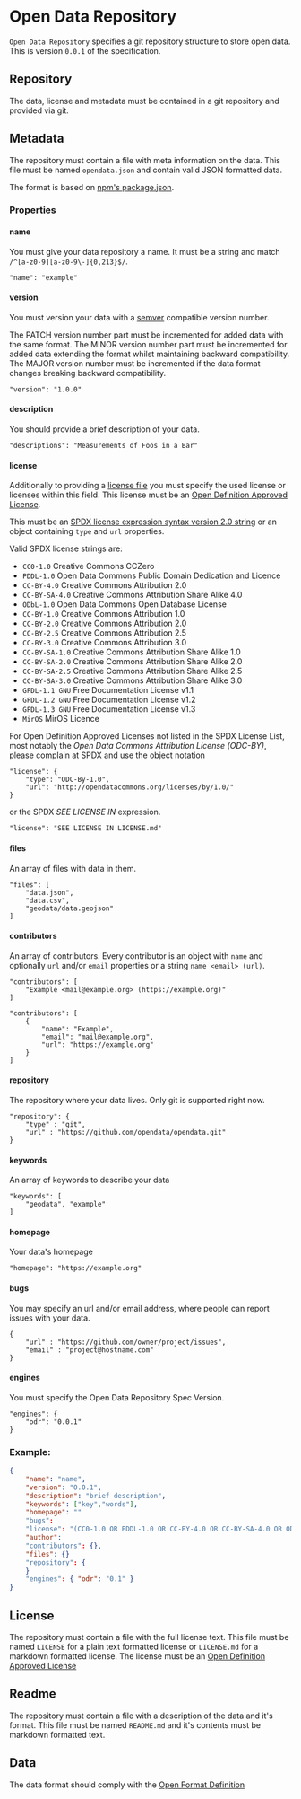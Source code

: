 # Open Data Repository

`Open Data Repository` specifies a git repository structure to store open data. This is version `0.0.1` of the specification.

## Repository

The data, license and metadata must be contained in a git repository and provided via git.

## Metadata

The repository must contain a file with meta information on the data. This file must be named `opendata.json` and contain valid JSON formatted data. 

The format is based on [npm's package.json](https://docs.npmjs.com/files/package.json).

### Properties

#### name

You must give your data repository a name. It must be a string and match `/^[a-z0-9][a-z0-9\-]{0,213}$/`.

```
"name": "example"
```

#### version

You must version your data with a [semver](http://semver.org/) compatible version number.

The PATCH version number part must be incremented for added data with the same format. 
The MINOR version number part must be incremented for added data extending the format whilst maintaining backward compatibility.
The MAJOR version number must be incremented if the data format changes breaking backward compatibility.

```
"version": "1.0.0"
```

#### description

You should provide a brief description of your data.

```
"descriptions": "Measurements of Foos in a Bar"
```

#### license

Additionally to providing a [license file](#License) you must specify the used license or licenses within this field. This license must be an [Open Definition Approved License](http://opendefinition.org/licenses/).

This must be an [SPDX license expression syntax version 2.0 string](https://www.npmjs.com/package/spdx) or an object containing `type` and `url` properties.

Valid SPDX license strings are:

* `CC0-1.0` Creative Commons CCZero
* `PDDL-1.0` Open Data Commons Public Domain Dedication and Licence
* `CC-BY-4.0` Creative Commons Attribution 2.0
* `CC-BY-SA-4.0` Creative Commons Attribution Share Alike 4.0
* `ODbL-1.0` Open Data Commons Open Database License
* `CC-BY-1.0` Creative Commons Attribution 1.0
* `CC-BY-2.0` Creative Commons Attribution 2.0
* `CC-BY-2.5` Creative Commons Attribution 2.5
* `CC-BY-3.0` Creative Commons Attribution 3.0
* `CC-BY-SA-1.0` Creative Commons Attribution Share Alike 1.0
* `CC-BY-SA-2.0` Creative Commons Attribution Share Alike 2.0
* `CC-BY-SA-2.5` Creative Commons Attribution Share Alike 2.5
* `CC-BY-SA-3.0` Creative Commons Attribution Share Alike 3.0
* `GFDL-1.1 GNU` Free Documentation License v1.1
* `GFDL-1.2 GNU` Free Documentation License v1.2
* `GFDL-1.3 GNU` Free Documentation License v1.3
* `MirOS` MirOS Licence

For Open Definition Approved Licenses not listed in the SPDX License List, most notably the *Open Data Commons Attribution License (ODC-BY)*, please complain at SPDX and use the object notation

```
"license": { 
	"type": "ODC-By-1.0", 
	"url": "http://opendatacommons.org/licenses/by/1.0/"
}
```

or the SPDX *SEE LICENSE IN* expression.

```
"license": "SEE LICENSE IN LICENSE.md"
```

#### files

An array of files with data in them. 

```
"files": [
	"data.json",
	"data.csv",
	"geodata/data.geojson"
]
```

#### contributors

An array of contributors. Every contributor is an object with `name` and optionally `url` and/or `email` properties or a string `name <email> (url)`.
	
```
"contributors": [
	"Example <mail@example.org> (https://example.org)"
]
```

```
"contributors": [
	{
		"name": "Example",
		"email": "mail@example.org",
		"url": "https://example.org"
	}
]
```

#### repository

The repository where your data lives. Only git is supported right now.

```
"repository": { 
	"type" : "git",
	"url" : "https://github.com/opendata/opendata.git"
}
```

#### keywords

An array of keywords to describe your data

```
"keywords": [
	"geodata", "example"
]
```

#### homepage

Your data's homepage

```
"homepage": "https://example.org"
```

#### bugs

You may specify an url and/or email address, where people can report issues with your data. 

```
{
	"url" : "https://github.com/owner/project/issues",
	"email" : "project@hostname.com"
}
```

#### engines

You must specify the Open Data Repository Spec Version.

```
"engines": { 
	"odr": "0.0.1" 
} 
```

### Example:

``` json
{
	"name": "name",
	"version": "0.0.1",
	"description": "brief description",
	"keywords": ["key","words"],
	"homepage": ""
	"bugs": 
	"license": "(CC0-1.0 OR PDDL-1.0 OR CC-BY-4.0 OR CC-BY-SA-4.0 OR ODbL-1.0)",
	"author": 
	"contributors": {},
	"files": {}
	"repository": {
	}
	"engines": { "odr": "0.1" }
}
```

## License

The repository must contain a file with the full license text. This file must be named `LICENSE` for a plain text formatted license or `LICENSE.md` for a markdown formatted license. 
The license must be an [Open Definition Approved License](http://opendefinition.org/licenses/)

## Readme

The repository must contain a file with a description of the data and it's format. This file must be named `README.md` and it's contents must be markdown formatted text.

## Data

The data format should comply with the [Open Format Definition](http://opendefinition.org/ofd/)
